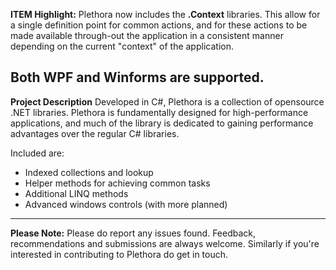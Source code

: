 **ITEM Highlight:** Plethora now includes the **.Context** libraries. This allow for a single definition point for common actions, and for these actions to be made available through-out the application in a consistent manner depending on the current "context" of the application.

Both WPF and Winforms are supported.
----

**Project Description**
Developed in C#, Plethora is a collection of opensource .NET libraries.
Plethora is fundamentally designed for high-performance applications, and much of the library is dedicated to gaining performance advantages over the regular C# libraries.

Included are:
  - Indexed collections and lookup
  - Helper methods for achieving common tasks
  - Additional LINQ methods
  - Advanced windows controls (with more planned)



----

**Please Note:** Please do report any issues found. Feedback, recommendations and submissions are always welcome.
Similarly if you're interested in contributing to Plethora do get in touch.